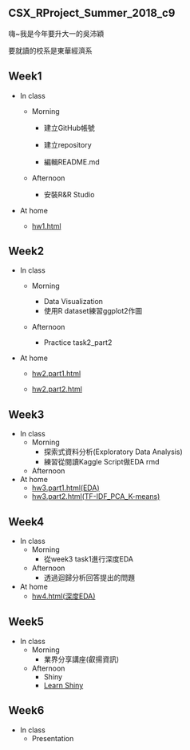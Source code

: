 ## CSX_RProject_Summer_2018_c9
嗨~我是今年要升大一的吳沛穎

要就讀的校系是東華經濟系

## Week1
* In class
  
  *  Morning

     * 建立GitHub帳號
 
     * 建立repository
 
     * 編輯README.md
 
  * Afternoon

    * 安裝R&R Studio
 
* At home

  * [hw1.html](https://peiyingwu0705.github.io/Peiying/hw1/hw_1)

## Week2
* In class
    * Morning
      * Data Visualization
      * 使用R dataset練習ggplot2作圖
   
    * Afternoon
   
      * Practice task2_part2

* At home

  * [hw2.part1.html](https://peiyingwu0705.github.io/Peiying/hw2/hw2_part1.html)

  * [hw2.part2.html](https://peiyingwu0705.github.io/Peiying/hw2/hw2_part2.html)

## Week3
* In class
    * Morning
      * 探索式資料分析(Exploratory Data Analysis)
      * 練習從閱讀Kaggle Script做EDA rmd
    * Afternoon
* At home    
  * [hw3.part1.html(EDA)](https://peiyingwu0705.github.io/Peiying/hw3/hw3_part1.html)
  * [hw3.part2.html(TF-IDF_PCA_K-means)](https://peiyingwu0705.github.io/Peiying/hw3/hw3_part2.html)

## Week4
* In class
     * Morning
       * 從week3 task1進行深度EDA
     * Afternoon
       * 透過迴歸分析回答提出的問題
* At home
  * [hw4.html(深度EDA)](https://peiyingwu0705.github.io/Peiying/hw4/hw4.html)


## Week5
* In class
     * Morning
       * 業界分享講座(叡揚資訊)
     * Afternoon
       * Shiny
       * [Learn Shiny](https://shiny.rstudio.com/tutorial/)
       
## Week6
* In class
     * Presentation
